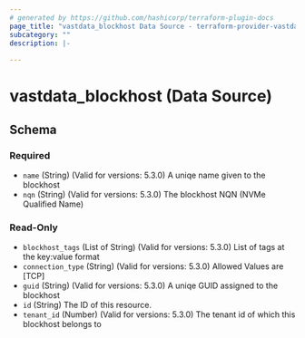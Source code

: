 ```yaml
---
# generated by https://github.com/hashicorp/terraform-plugin-docs
page_title: "vastdata_blockhost Data Source - terraform-provider-vastdata"
subcategory: ""
description: |-
  
---
```


# vastdata_blockhost (Data Source)





<!-- schema generated by tfplugindocs -->
## Schema

### Required

- `name` (String) (Valid for versions: 5.3.0) A uniqe name given to the blockhost
- `nqn` (String) (Valid for versions: 5.3.0) The blockhost NQN (NVMe Qualified Name)

### Read-Only

- `blockhost_tags` (List of String) (Valid for versions: 5.3.0) List of tags at the key:value format
- `connection_type` (String) (Valid for versions: 5.3.0)  Allowed Values are [TCP]
- `guid` (String) (Valid for versions: 5.3.0) A uniqe GUID assigned to the blockhost
- `id` (String) The ID of this resource.
- `tenant_id` (Number) (Valid for versions: 5.3.0) The tenant id of which this blockhost belongs to

